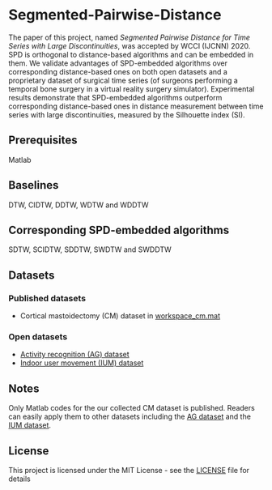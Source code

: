 # Segmented-Pairwise-Distance
The paper of this project, named *Segmented Pairwise Distance for Time Series with Large Discontinuities*, was accepted by WCCI (IJCNN) 2020. SPD is orthogonal to distance-based algorithms and can be embedded in them. We validate advantages of SPD-embedded algorithms over corresponding distance-based ones on both open datasets and a proprietary dataset of surgical time series (of
surgeons performing a temporal bone surgery in a virtual reality surgery simulator). Experimental results demonstrate that SPD-embedded algorithms outperform corresponding distance-based ones in distance measurement between time series with large discontinuities, measured by the Silhouette index (SI).

## Prerequisites
Matlab

## Baselines
DTW, CIDTW, DDTW, WDTW and WDDTW

## Corresponding SPD-embedded algorithms
SDTW, SCIDTW, SDDTW, SWDTW and SWDDTW

## Datasets

### Published datasets
* Cortical mastoidectomy (CM) dataset in [workspace_cm.mat](workspace_cm.mat)

### Open datasets
* [Activity recognition (AG) dataset](http://archive.ics.uci.edu/ml/datasets/Activity+Recognition+from+Single+Chest-Mounted+Accelerometer)
* [Indoor user movement (IUM) dataset](http://archive.ics.uci.edu/ml/datasets/Indoor+User+Movement+Prediction+from+RSS+data)

## Notes

Only Matlab codes for the our collected CM dataset is published. Readers can easily apply them to other datasets including the [AG dataset](http://archive.ics.uci.edu/ml/datasets/Activity+Recognition+from+Single+Chest-Mounted+Accelerometer) and the [IUM dataset](http://archive.ics.uci.edu/ml/datasets/Indoor+User+Movement+Prediction+from+RSS+data).

## License
This project is licensed under the MIT License - see the [LICENSE](LICENSE) file for details
